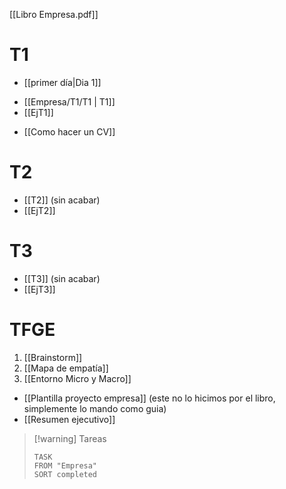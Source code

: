 [[Libro Empresa.pdf]]
# T1
+ [[primer día|Dia 1]]
- [[Empresa/T1/T1 | T1]]
- [[EjT1]]
+ [[Como hacer un CV]]

# T2
- [[T2]] (sin acabar)
- [[EjT2]]

# T3
- [[T3]] (sin acabar)
- [[EjT3]]


# TFGE
1. [[Brainstorm]]
2. [[Mapa de empatía]]
3. [[Entorno Micro y Macro]] 
+ [[Plantilla proyecto empresa]] (este no lo hicimos por el libro, simplemente lo mando como guia)
+ [[Resumen ejecutivo]]




> [!warning] Tareas
> ```dataview
> TASK 
> FROM "Empresa"
> SORT completed
> ```
